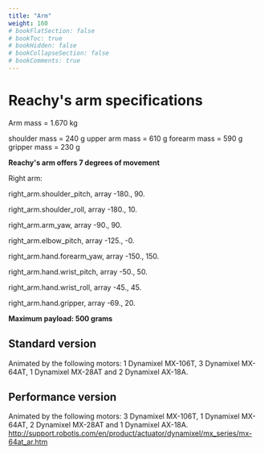 ```yaml
---
title: "Arm"
weight: 160
# bookFlatSection: false
# bookToc: true
# bookHidden: false
# bookCollapseSection: false
# bookComments: true
---
```


# Reachy's arm specifications

Arm mass = 1.670 kg

shoulder mass = 240 g
upper arm mass = 610 g
forearm mass = 590 g
gripper mass = 230 g


**Reachy's arm offers 7 degrees of movement**

Right arm:

right_arm.shoulder_pitch, array -180., 90.

right_arm.shoulder_roll, array -180., 10.

right_arm.arm_yaw, array -90., 90.

right_arm.elbow_pitch, array -125., -0.

right_arm.hand.forearm_yaw, array -150., 150.

right_arm.hand.wrist_pitch, array -50., 50.

right_arm.hand.wrist_roll, array -45., 45.

right_arm.hand.gripper, array -69., 20.


**Maximum payload: 500 grams**


## Standard version

Animated by the following motors: 1 Dynamixel MX-106T, 3 Dynamixel MX-64AT, 1 Dynamixel MX-28AT and 2 Dynamixel AX-18A.

## Performance version

Animated by the following motors: 3 Dynamixel MX-106T, 1 Dynamixel MX-64AT, 2 Dynamixel MX-28AT and 1 Dynamixel AX-18A.
http://support.robotis.com/en/product/actuator/dynamixel/mx_series/mx-64at_ar.htm


 

